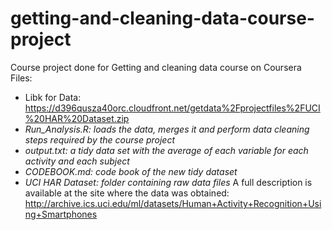 # getting-and-cleaning-data-course-project
Course project done for Getting and cleaning data course on Coursera Files:
- Libk for Data: https://d396qusza40orc.cloudfront.net/getdata%2Fprojectfiles%2FUCI%20HAR%20Dataset.zip
- *Run_Analysis.R: loads the data, merges it and perform data cleaning steps required by the course project*
- *output.txt: a tidy data set with the average of each variable for each activity and each subject*
- *CODEBOOK.md: code book of the new tidy dataset*
- *UCI HAR Dataset: folder containing raw data files*
A full description is available at the site where the data was obtained: http://archive.ics.uci.edu/ml/datasets/Human+Activity+Recognition+Using+Smartphones
